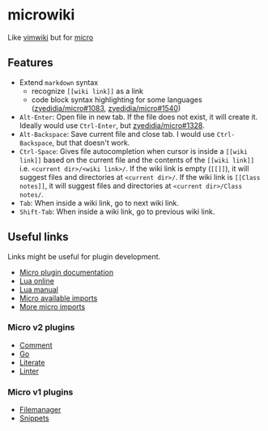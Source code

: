 # microwiki

Like [vimwiki](https://github.com/vimwiki/vimwiki) but for [micro](https://github.com/zyedidia/micro)

## Features

- Extend `markdown` syntax
  - recognize `[[wiki link]]` as a link
  - code block syntax highlighting for some languages ([zyedidia/micro#1083](https://github.com/zyedidia/micro/issues/1083), [zyedidia/micro#1540](https://github.com/zyedidia/micro/pull/1540))
- `Alt-Enter`: Open file in new tab. If the file does not exist, it will create
  it. Ideally would use `Ctrl-Enter`, but [zyedidia/micro#1328](https://github.com/zyedidia/micro/issues/1328).
- `Alt-Backspace`: Save current file and close tab. I would use `Ctrl-Backspace`,
  but that doesn't work.
- `Ctrl-Space`: Gives file autocompletion when cursor is inside a `[[wiki link]]`
  based on the current file and the contents of the `[[wiki link]]` i.e.
  `<current dir>/<wiki link>/`. If the wiki link is empty (`[[]]`), it will
  suggest files and directories at `<current dir>/`. If the wiki link is
  `[[Class notes]]`, it will suggest files and directories at
  `<current dir>/Class notes/`.
- `Tab`: When inside a wiki link, go to next wiki link.
- `Shift-Tab`: When inside a wiki link, go to previous wiki link.

## Useful links

Links might be useful for plugin development.

- [Micro plugin documentation](https://github.com/zyedidia/micro/blob/v2.0.4/runtime/help/plugins.md)
- [Lua online](https://www.lua.org/cgi-bin/demo)
- [Lua manual](https://www.lua.org/manual/5.3/manual.html)
- [Micro available imports](https://github.com/zyedidia/micro/blob/v2.0.4/cmd/micro/initlua.go)
- [More micro imports](https://github.com/zyedidia/micro/blob/v2.0.4/internal/lua/lua.go)

### Micro v2 plugins

- [Comment](https://github.com/zyedidia/micro/blob/v2.0.4/runtime/plugins/comment/comment.lua)
- [Go](https://github.com/micro-editor/go-plugin/blob/v2.0.2/go.lua)
- [Literate](https://github.com/zyedidia/micro/blob/v2.0.4/runtime/plugins/literate/literate.lua)
- [Linter](https://github.com/zyedidia/micro/blob/v2.0.4/runtime/plugins/linter/linter.lua)

### Micro v1 plugins

- [Filemanager](https://github.com/NicolaiSoeborg/filemanager-plugin/blob/v3.4.0/filemanager.lua)
- [Snippets](https://github.com/zyedidia/microsnippets/blob/6c4e55e419fb3abb411e3febb0a14ef837a7a143/snippets.lua)
